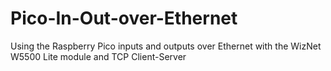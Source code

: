 # Pico-In-Out-over-Ethernet
Using the Raspberry Pico inputs and outputs over Ethernet with the WizNet W5500 Lite module and TCP Client-Server
